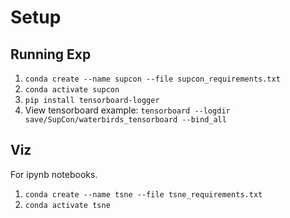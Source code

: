 # Setup
## Running Exp
1. `conda create --name supcon --file supcon_requirements.txt`
2. `conda activate supcon`
3. `pip install tensorboard-logger`
4. View tensorboard example: `tensorboard --logdir save/SupCon/waterbirds_tensorboard --bind_all`
## Viz
For ipynb notebooks.
1. `conda create --name tsne --file tsne_requirements.txt`
2. `conda activate tsne`
